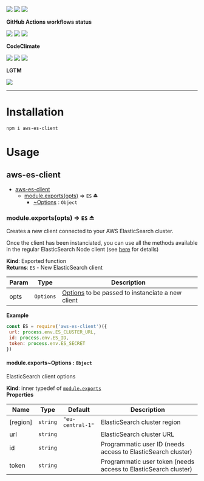 ![](https://img.shields.io/github/package-json/v/kaskadi/aws-es-client)
![](https://img.shields.io/badge/code--style-standard-blue)
![](https://img.shields.io/github/license/kaskadi/aws-es-client?color=blue)

**GitHub Actions workflows status**

[![](https://img.shields.io/github/workflow/status/kaskadi/aws-es-client/publish?label=publish&logo=npm)](https://github.com/kaskadi/aws-es-client/actions?query=workflow%3Apublish)
[![](https://img.shields.io/github/workflow/status/kaskadi/aws-es-client/build?label=build&logo=mocha)](https://github.com/kaskadi/aws-es-client/actions?query=workflow%3Abuild)
[![](https://img.shields.io/github/workflow/status/kaskadi/aws-es-client/generate-docs?label=docs&logo=read-the-docs)](https://github.com/kaskadi/aws-es-client/actions?query=workflow%3Agenerate-docs)

**CodeClimate**

[![](https://img.shields.io/codeclimate/maintainability/kaskadi/aws-es-client?label=maintainability&logo=Code%20Climate)](https://codeclimate.com/github/kaskadi/aws-es-client)
[![](https://img.shields.io/codeclimate/tech-debt/kaskadi/aws-es-client?label=technical%20debt&logo=Code%20Climate)](https://codeclimate.com/github/kaskadi/aws-es-client)
[![](https://img.shields.io/codeclimate/coverage/kaskadi/aws-es-client?label=test%20coverage&logo=Code%20Climate)](https://codeclimate.com/github/kaskadi/aws-es-client)

**LGTM**

[![](https://img.shields.io/lgtm/grade/javascript/github/kaskadi/aws-es-client?label=code%20quality&logo=LGTM)](https://lgtm.com/projects/g/kaskadi/aws-es-client/?mode=list&logo=LGTM)

****

# Installation

```
npm i aws-es-client
```

# Usage

<a name="module_aws-es-client"></a>

## aws-es-client

* [aws-es-client](#module_aws-es-client)
    * [module.exports(opts)](#exp_module_aws-es-client--module.exports) ⇒ <code>ES</code> ⏏
        * [~Options](#module_aws-es-client--module.exports..Options) : <code>Object</code>

<a name="exp_module_aws-es-client--module.exports"></a>

### module.exports(opts) ⇒ <code>ES</code> ⏏
Creates a new client connected to your AWS ElasticSearch cluster. 

Once the client has been instanciated, you can use all the methods available in the regular ElasticSearch Node client (see [here](https://www.elastic.co/guide/en/elasticsearch/client/javascript-api/current/api-reference.html) for details)

**Kind**: Exported function  
**Returns**: <code>ES</code> - New ElasticSearch client  

| Param | Type | Description |
| --- | --- | --- |
| opts | <code>Options</code> | [Options](#module_aws-es-client--module.exports..Options) to be passed to instanciate a new client |

**Example**  
```js
const ES = require('aws-es-client')({
 url: process.env.ES_CLUSTER_URL,
 id: process.env.ES_ID,
 token: process.env.ES_SECRET
})
```
<a name="module_aws-es-client--module.exports..Options"></a>

#### module.exports~Options : <code>Object</code>
ElasticSearch client options

**Kind**: inner typedef of [<code>module.exports</code>](#exp_module_aws-es-client--module.exports)  
**Properties**

| Name | Type | Default | Description |
| --- | --- | --- | --- |
| [region] | <code>string</code> | <code>&quot;eu-central-1&quot;</code> | ElasticSearch cluster region |
| url | <code>string</code> |  | ElasticSearch cluster URL |
| id | <code>string</code> |  | Programmatic user ID (needs access to ElasticSearch cluster) |
| token | <code>string</code> |  | Programmatic user token (needs access to ElasticSearch cluster) |